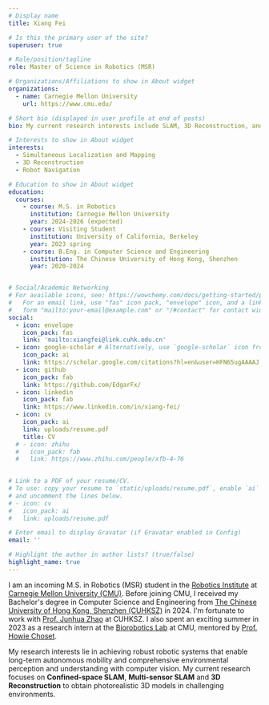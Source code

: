 ```yaml
---
# Display name
title: Xiang Fei

# Is this the primary user of the site?
superuser: true

# Role/position/tagline
role: Master of Science in Robotics (MSR)

# Organizations/Affiliations to show in About widget
organizations:
  - name: Carnegie Mellon University
    url: https://www.cmu.edu/

# Short bio (displayed in user profile at end of posts)
bio: My current research interests include SLAM, 3D Reconstruction, and Robot Navigation.

# Interests to show in About widget
interests:
  - Simultaneous Localization and Mapping
  - 3D Reconstruction
  - Robot Navigation

# Education to show in About widget
education:
  courses:
    - course: M.S. in Robotics
      institution: Carnegie Mellon University
      year: 2024-2026 (expected)
    - course: Visiting Student
      institution: University of California, Berkeley
      year: 2023 spring
    - course: B.Eng. in Computer Science and Engineering
      institution: The Chinese University of Hong Kong, Shenzhen
      year: 2020-2024


# Social/Academic Networking
# For available icons, see: https://wowchemy.com/docs/getting-started/page-builder/#icons
#   For an email link, use "fas" icon pack, "envelope" icon, and a link in the
#   form "mailto:your-email@example.com" or "/#contact" for contact widget.
social:
  - icon: envelope
    icon_pack: fas
    link: 'mailto:xiangfei@link.cuhk.edu.cn'
  - icon: google-scholar # Alternatively, use `google-scholar` icon from `ai` icon pack
    icon_pack: ai
    link: https://scholar.google.com/citations?hl=en&user=HFN65ugAAAAJ
  - icon: github
    icon_pack: fab
    link: https://github.com/EdgarFx/
  - icon: linkedin
    icon_pack: fab
    link: https://www.linkedin.com/in/xiang-fei/
  - icon: cv
    icon_pack: ai
    link: uploads/resume.pdf
    title: CV
  # - icon: zhihu
  #   icon_pack: fab
  #   link: https://www.zhihu.com/people/xfb-4-76
  

# Link to a PDF of your resume/CV.
# To use: copy your resume to `static/uploads/resume.pdf`, enable `ai` icons in `params.toml`,
# and uncomment the lines below.
# - icon: cv
#   icon_pack: ai
#   link: uploads/resume.pdf

# Enter email to display Gravatar (if Gravatar enabled in Config)
email: ''

# Highlight the author in author lists? (true/false)
highlight_name: true
---
```


I am an incoming M.S. in Robotics (MSR) student in the [Robotics Institute](https://www.ri.cmu.edu/) at [Carnegie Mellon University (CMU)](https://www.cmu.edu/). Before joining CMU, I received my Bachelor's degree in Computer Science and Engineering from [The Chinese University of Hong Kong, Shenzhen (CUHKSZ)](https://www.cuhk.edu.cn/en) in 2024. I'm fortunate to work with [Prof. Junhua Zhao](https://www.zhaojunhua.org/) at CUHKSZ. I also spent an exciting summer in 2023 as a research intern at the [Biorobotics Lab](http://biorobotics.ri.cmu.edu/index.php) at CMU, mentored by [Prof. Howie Choset](http://www.cs.cmu.edu/~choset/).

My research interests lie in achieving robust robotic systems that enable long-term autonomous mobility and comprehensive environmental perception and understanding with computer vision. My current research focuses on **Confined-space SLAM**, **Multi-sensor SLAM** and **3D Reconstruction** to obtain photorealistic 3D models in challenging environments.